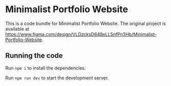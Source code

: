 
  # Minimalist Portfolio Website

  This is a code bundle for Minimalist Portfolio Website. The original project is available at https://www.figma.com/design/VLDzcksD648eLL5nfPn3Hb/Minimalist-Portfolio-Website.

  ## Running the code

  Run `npm i` to install the dependencies.

  Run `npm run dev` to start the development server.
  